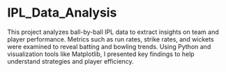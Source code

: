 # IPL_Data_Analysis
This project analyzes ball-by-ball IPL data to extract insights on team and player performance. Metrics such as run rates, strike rates, and wickets were examined to reveal batting and bowling trends. Using Python and visualization tools like Matplotlib, I presented key findings to help understand strategies and player efficiency.
